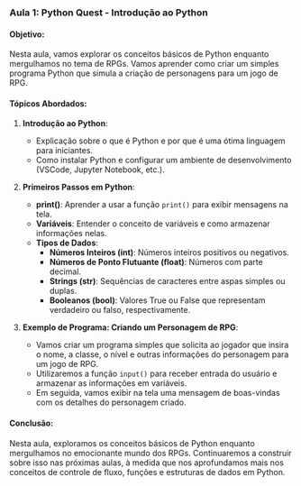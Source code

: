 ### Aula 1: Python Quest - Introdução ao Python

#### Objetivo:
Nesta aula, vamos explorar os conceitos básicos de Python enquanto mergulhamos no tema de RPGs. Vamos aprender como criar um simples programa Python que simula a criação de personagens para um jogo de RPG.

#### Tópicos Abordados:
1. **Introdução ao Python**:
   - Explicação sobre o que é Python e por que é uma ótima linguagem para iniciantes.
   - Como instalar Python e configurar um ambiente de desenvolvimento (VSCode, Jupyter Notebook, etc.).

2. **Primeiros Passos em Python**:
   - **print()**: Aprender a usar a função `print()` para exibir mensagens na tela.
   - **Variáveis**: Entender o conceito de variáveis e como armazenar informações nelas.
   - **Tipos de Dados**:
     - **Números Inteiros (int)**: Números inteiros positivos ou negativos.
     - **Números de Ponto Flutuante (float)**: Números com parte decimal.
     - **Strings (str)**: Sequências de caracteres entre aspas simples ou duplas.
     - **Booleanos (bool)**: Valores True ou False que representam verdadeiro ou falso, respectivamente.

3. **Exemplo de Programa: Criando um Personagem de RPG**:
   - Vamos criar um programa simples que solicita ao jogador que insira o nome, a classe, o nível e outras informações do personagem para um jogo de RPG.
   - Utilizaremos a função `input()` para receber entrada do usuário e armazenar as informações em variáveis.
   - Em seguida, vamos exibir na tela uma mensagem de boas-vindas com os detalhes do personagem criado.

#### Conclusão:
Nesta aula, exploramos os conceitos básicos de Python enquanto mergulhamos no emocionante mundo dos RPGs. Continuaremos a construir sobre isso nas próximas aulas, à medida que nos aprofundamos mais nos conceitos de controle de fluxo, funções e estruturas de dados em Python.